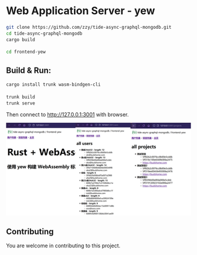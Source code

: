# Web Application Server - yew

``` Bash
git clone https://github.com/zzy/tide-async-graphql-mongodb.git
cd tide-async-graphql-mongodb
cargo build

cd frontend-yew
```

## Build & Run:

``` Bash
cargo install trunk wasm-bindgen-cli

trunk build
trunk serve
```
Then connect to http://127.0.0.1:3001 with browser.

![Client Image](../data/yew.jpg)

## Contributing

You are welcome in contributing to this project.
